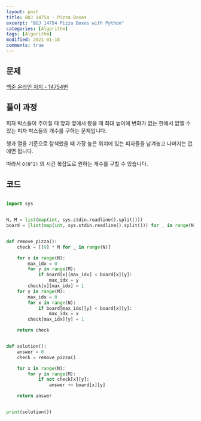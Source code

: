 ```yaml
---
layout: post
title: BOJ 14754 - Pizza Boxes
excerpt: "BOJ 14754 Pizza Boxes with Python"
categories: [Algorithm]
tags: [Algorithm]
modified: 2021-01-18
comments: true
---
```


## 문제

[백준 온라인 저지 - 14754번](https://www.acmicpc.net/problem/14754)

## 풀이 과정

피자 박스들이 주어질 때 앞과 옆에서 봤을 때 최대 높이에 변화가 없는 한에서 없앨 수 있는 피자 박스들의 개수를 구하는 문제입니다.

행과 열을 기준으로 탐색했을 때 가장 높은 위치에 있는 피자들을 남겨놓고 나머지는 없애면 됩니다.

따라서 `O(N^2)` 의 시간 복잡도로 원하는 개수를 구할 수 있습니다.

## 코드

```python

import sys


N, M = list(map(int, sys.stdin.readline().split()))
board = [list(map(int, sys.stdin.readline().split())) for _ in range(N)]


def remove_pizza():
    check = [[0] * M for _ in range(N)]

    for x in range(N):
        max_idx = 0
        for y in range(M):
            if board[x][max_idx] < board[x][y]:
                max_idx = y
        check[x][max_idx] = 1
    for y in range(M):
        max_idx = 0
        for x in range(N):
            if board[max_idx][y] < board[x][y]:
                max_idx = x
        check[max_idx][y] = 1

    return check


def solution():
    answer = 0
    check = remove_pizza()

    for x in range(N):
        for y in range(M):
            if not check[x][y]:
                answer += board[x][y]

    return answer


print(solution())

```
